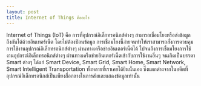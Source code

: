 ```yaml
---
layout: post
title: Internet of Things คืออะไร
---
```


Internet of Things (IoT) คือ การที่อุปกรณ์อิเล็กทรอนิกส์ต่างๆ สามารถเชื่อมโยงหรือส่งข้อมูลถึงกันได้ด้วยอินเทอร์เน็ต โดยไม่ต้องป้อนข้อมูล การเชื่อมโยงนี้ง่ายจนทำให้เราสามารถสั่งการควบคุมการใช้งานอุปกรณ์อิเล็กทรอนิกส์ต่างๆ ผ่านทางเครือข่ายอินเตอร์เน็ตได้ ไปจนถึงการเชื่อมโยงการใช้งานอุปกรณ์อิเล็กทรอนิกส์ต่างๆ ผ่านทางเครือข่ายอินเตอร์เน็ตเข้ากับการใช้งานอื่นๆ จนเกิดเป็นบรรดา Smart ต่างๆ ได้แก่ Smart Device, Smart Grid, Smart Home, Smart Network, Smart Intelligent Transportation ทั้งหลายที่เราเคยได้ยินนั่นเอง ซึ่งแตกต่างจากในอดีตที่อุปกรณ์อิเล็กทรอนิกส์เป็นเพียงสื่อกลางในการส่งและแสดงข้อมูลเท่านั้น

